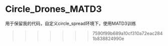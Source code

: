 # Circle_Drones_MATD3
用于保留我的代码，自定义circle_spread环境下，使用MATD3训练
>>>>>>> 7590f99b689a10cf310a72eac2841b838824990e
